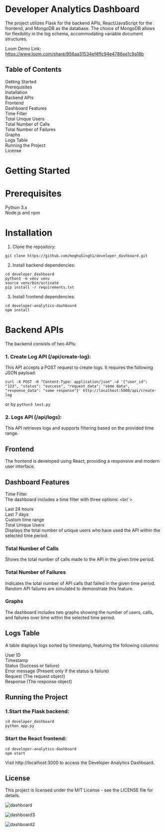 # Developer Analytics Dashboard

The project utilizes Flask for the backend APIs, React/JavaScript for the frontend, and MongoDB as the database. The choice of MongoDB allows for flexibility in the log schema, accommodating variable document structures.

Loom Demo Link: https://www.loom.com/share/956aa31534ef4ffc94e4786ee1c9a18b

## Table of Contents

Getting Started <br />
Prerequisites <br />
Installation <br />
Backend APIs <br />
Frontend <br />
Dashboard Features <br />
Time Filter <br />
Total Unique Users <br />
Total Number of Calls <br />
Total Number of Failures <br />
Graphs <br />
Logs Table <br />
Running the Project <br />
License <br />

# Getting Started

# Prerequisites
Python 3.x <br />
Node.js and npm <br />

# Installation
1. Clone the repository:

```
git clone https://github.com/meghaSingh1/developer_dashboard.git
```

2. Install backend dependencies:

```
cd developer_dashboard
python3 -m venv venv
source venv/bin/activate
pip install -r requirements.txt
```

3. Install frontend dependencies:

```
cd developer-analytics-dashboard
npm install
```

# Backend APIs

The backend consists of two APIs: <br />

### 1. Create Log API (/api/create-log):

This API accepts a POST request to create logs. It requires the following JSON payload: <br />

```
curl -X POST -H "Content-Type: application/json" -d '{"user_id": "123", "status": "success", "request_data": "some data", "response_data": "some response"}' http://localhost:5000/api/create-log
```

or by
```python3 test.py```

### 2. Logs API (/api/logs):

This API retrieves logs and supports filtering based on the provided time range. <br />

## Frontend

The frontend is developed using React, providing a responsive and modern user interface. <br />

## Dashboard Features

Time Filter <br />
The dashboard includes a time filter with three options: <br/ >

Last 24 hours <br />
Last 7 days <br />
Custom time range <br />
Total Unique Users <br />
Displays the total number of unique users who have used the API within the selected time period. <br />

### Total Number of Calls
Shows the total number of calls made to the API in the given time period. <br />

### Total Number of Failures
Indicates the total number of API calls that failed in the given time period. Random API failures are simulated to demonstrate this feature. <br />

### Graphs
The dashboard includes two graphs showing the number of users, calls, and failures over time within the selected time period. <br />

## Logs Table

A table displays logs sorted by timestamp, featuring the following columns: <br />

User ID <br />
Timestamp <br />
Status (Success or failure) <br />
Error message (Present only if the status is failure) <br />
Request (The request object) <br />
Response (The response object) <br />

## Running the Project

### 1.Start the Flask backend:

```
cd developer_dashboard
python app.py
```

### Start the React frontend:

```
cd developer-analytics-dashboard
npm start
```

Visit http://localhost:3000 to access the Developer Analytics Dashboard.

## License
This project is licensed under the MIT License - see the LICENSE file for details.

![dashboard](https://github.com/meghaSingh1/developer_dashboard/assets/30502286/b617be7f-45e2-4c82-9eaf-76b30246bfb5)

![dashboard3](https://github.com/meghaSingh1/developer_dashboard/assets/30502286/378db9f5-7d33-44b7-a190-8ec84efd26b5)

![dashboard2](https://github.com/meghaSingh1/developer_dashboard/assets/30502286/9b92ea93-29d4-411e-a71b-96c22d0dd97f)



